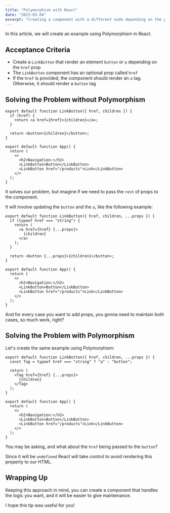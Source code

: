 ```yaml
---
title: "Polymorphism with React"
date: "2023-03-04"
excerpt: "Creating a component with a different node depending on the passed props"
---
```


In this article, we will create an example using Polymorphism in React.

## Acceptance Criteria

- Create a `LinkButton` that render an element `button` or `a` depending on the `href` prop
- The `LinkButton` component has an optional prop called `href`
- If the `href` is provided, the component should render an `a` tag. Otherwise, it should render a `button` tag

## Solving the Problem without Polymorphism

```tsx
export default function LinkButton({ href, children }) {
  if (href) {
    return <a href={href}>{children}</a>;
  }

  return <button>{children}</button>;
}

export default function App() {
  return (
    <>
      <h2>Navigation:</h2>
      <LinkButton>Button</LinkButton>
      <LinkButton href="/products">Link</LinkButton>
    </>
  );
}
```

It solves our problem, but imagine if we need to pass the `rest` of props to the component.

It will involve updating the `button` and the `a`, like the following example:

```tsx
export default function LinkButton({ href, children, ...props }) {
  if (typeof href === "string") {
    return (
      <a href={href} {...props}>
        {children}
      </a>
    );
  }

  return <button {...props}>{children}</button>;
}

export default function App() {
  return (
    <>
      <h2>Navigation:</h2>
      <LinkButton>Button</LinkButton>
      <LinkButton href="/products">Link</LinkButton>
    </>
  );
}
```

And for every case you want to add props, you gonna need to maintain both cases, so much work, right?

## Solving the Problem with Polymorphism

Let's create the same example using Polymorphism:

```tsx
export default function LinkButton({ href, children, ...props }) {
  const Tag = typeof href === "string" ? "a" : "button";

  return (
    <Tag href={href} {...props}>
      {children}
    </Tag>
  );
}

export default function App() {
  return (
    <>
      <h2>Navigation:</h2>
      <LinkButton>Button</LinkButton>
      <LinkButton href="/products">Link</LinkButton>
    </>
  );
}
```

You may be asking, and what about the `href` being passed to the `button`?

Since it will be `undefined` React will take control to avoid rendering this property to our HTML.

## Wrapping Up

Keeping this approach in mind, you can create a component that handles the logic you want, and it will be easier to give maintenance.

I hope this tip was useful for you!
